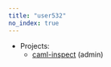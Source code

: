 ```yaml
---
title: "user532"
no_index: true
---
```


* Projects:
  * [caml-inspect](/projects/caml-inspect/) (admin)
